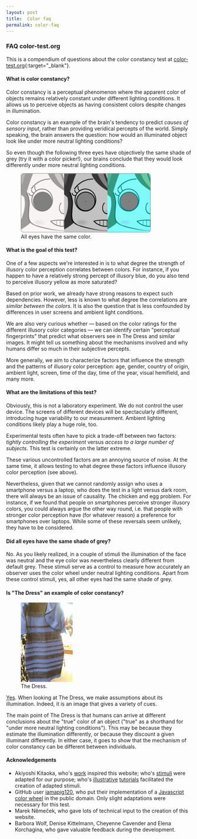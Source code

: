 ```yaml
---
layout: post
title:  Color faq
permalink: color-faq
---
```


### FAQ color-test.org

This is a compendium of questions about the color constancy test at [color-test.org](http://color-test.org/){:target="_blank"}.

#### What is color constancy?

Color constancy is a perceptual phenomenon where the apparent color of objects remains relatively constant under different lighting conditions. It allows us to perceive objects as having consistent colors despite changes in illumination.

Color constancy is an example of the brain's tendency to predict *causes of sensory input*, rather than providing veridical percepts of the world. Simply speaking, the brain answers the question: how would an illuminated object look like under more neutral lighting conditions?

So even though the following three eyes have objectively the same shade of grey (try it with a color picker!), our brains conclude that they would look differently under more neutral lighting conditions.

<figure class="img-block" style="width: 70%">
 <img src="images/eyes.png">
 <figcaption>All eyes have the same color.</figcaption>
</figure>


#### What is the goal of this test?

One of a few aspects we're interested in is to what degree the strength of illusory color perception correlates between colors. For instance, if you happen to have a relatively strong percept of illusory blue, do you also tend to perceive illusory yellow as more saturated?

Based on prior work, we already have strong reasons to expect such dependencies. However, less is known to what degree the correlations are <i>similar between the colors</i>. It is also the question that is less confounded by differences in user screens and ambient light conditions.

We are also very curious whether &mdash; based on the color ratings for the different illusory color categories &mdash; we can identify certain "perceptual fingerprints" that predict what observers see in The Dress and similar images. It might tell us something about the mechanisms involved and why humans differ so much in their subjective percepts.

More generally, we aim to characterize factors that influence the strength and the patterns of illusory color perception: age, gender, country of origin, ambient light, screen, time of the day, time of the year, visual hemifield, and many more.

#### What are the limitations of this test?

Obviously, this is not a laboratory experiment. We do not control the user device. The screens of different devices will be spectacularly different, introducing huge variability to our measurement. Ambient lighting conditions likely play a huge role, too.

Experimental tests often have to pick a trade-off between two factors: *tightly controlling the experiment* versus *access to a large number of subjects*. This test is certainly on the latter extreme.

These various uncontrolled factors are an annoying source of noise. At the same time, it allows testing to what degree these factors influence illusory color perception (see above).

Nevertheless, given that we cannot randomly assign who uses a smartphone versus a laptop, who does the test in a light versus dark room, there will always be an issue of causality. The chicken and egg problem. For instance, if we found that people on smartphones perceive stronger illusory colors, you could always argue the other way round, i.e. that people with stronger color perception have (for whatever reason) a preference for smartphones over laptops. While some of these reversals seem unlikely, they have to be considered.

#### Did all eyes have the same shade of grey?

No. As you likely realized, in a couple of stimuli the illumination of the face was neutral and the eye color was nevertheless clearly different from default grey. These stimuli serve as a control to measure how accurately an observer uses the color wheel under neutral lighting conditions. Apart from these control stimuli, yes, all other eyes had the same shade of grey.

#### Is "The Dress" an example of color constancy?

<figure class="img-float-right" style="width: 28%">
 <img src="images/thedress.jpg">
 <figcaption>The Dress.</figcaption>
</figure>

[Yes](https://doi.org/10.1016/j.cub.2015.05.020). When looking at The Dress, we make assumptions about its illumination. Indeed, it is an image that gives a variety of cues.

The main point of The Dress is that humans can arrive at different conclusions about the "true" color of an object ("true" as a shorthand for "under more neutral lighting conditions"). This may be because they estimate the illumination differently, or because they discount a given illuminant differently. In either case, it goes to show that the mechanism of color constancy can be different between individuals.


<h4 class="pclear">Acknowledgements</h4>

- Akiyoshi Kitaoka, who's [work](https://www.psy.ritsumei.ac.jp/akitaoka/index-e.html) inspired this website; who's [stimuli](https://www.psy.ritsumei.ac.jp/akitaoka/colorconstancy7e.html) were adapted for our purpose; who's [illustrative](https://twitter.com/AkiyoshiKitaoka/status/1429710744665288710) [tutorials](https://www.psy.ritsumei.ac.jp/akitaoka/histogram_compression-ECVP2021-ShowTime.html) facilitated the creation of adapted stimuli.
- GitHub user [iamapig120](https://github.com/iamapig120), who put their implementation of a [Javascript color wheel](https://github.com/iamapig120/simple-color-picker) in the public domain. Only slight adaptations were necessary for this test.
- Marek Němeček, who gave lots of technical input to the creation of this website.
- Barbora Wolf, Denise Kittelmann, Cheyenne Cavender and Elena Korchagina, who gave valuable feedback during the development.
